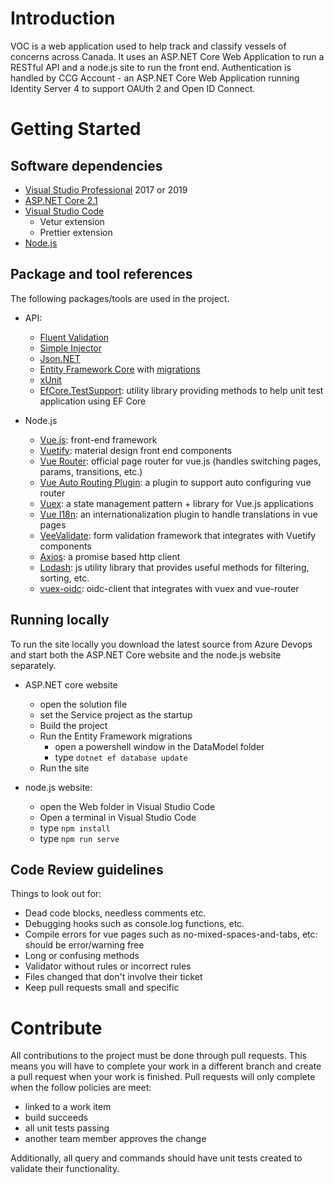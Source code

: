 # Introduction 
VOC is a web application used to help track and classify vessels of concerns across Canada. It uses an ASP.NET Core Web Application to run a RESTful API and a node.js site to run the front end. Authentication is handled by CCG Account - an ASP.NET Core Web Application running Identity Server 4 to support OAUth 2 and Open ID Connect.

# Getting Started
## Software dependencies
- [Visual Studio Professional](https://visualstudio.microsoft.com/vs/professional/) 2017 or 2019
- [ASP.NET Core 2.1](https://dotnet.microsoft.com/download/dotnet-core/2.1)
- [Visual Studio Code](https://code.visualstudio.com/)
  - Vetur extension
  - Prettier extension
- [Node.js](https://nodejs.org/en/)

## Package and tool references
The following packages/tools are used in the project.

- API:
  - [Fluent Validation](https://fluentvalidation.net/)
  - [Simple Injector](https://simpleinjector.readthedocs.io/en/latest/quickstart.html)
  - [Json.NET](https://www.newtonsoft.com/json)
  - [Entity Framework Core](https://docs.microsoft.com/en-us/ef/core/) with [migrations](https://docs.microsoft.com/en-us/ef/core/managing-schemas/migrations/)
  - [xUnit](https://github.com/xunit/xunit)
  - [EfCore.TestSupport](https://github.com/JonPSmith/EfCore.TestSupport): utility library providing methods to help unit test application using EF Core

- Node.js
  - [Vue.js](https://vuejs.org/v2/guide/): front-end framework
  - [Vuetify](https://vuetifyjs.com/en/): material design front end components
  - [Vue Router](https://router.vuejs.org/): official page router for vue.js (handles switching pages, params, transitions, etc.)
  - [Vue Auto Routing Plugin](https://github.com/ktsn/vue-cli-plugin-auto-routing): a plugin to support auto configuring vue router
  - [Vuex](https://vuex.vuejs.org/): a state management pattern + library for Vue.js applications
  - [Vue I18n](https://kazupon.github.io/vue-i18n/): an internationalization plugin to handle translations in vue pages
  - [VeeValidate](https://baianat.github.io/vee-validate/): form validation framework that integrates with Vuetify components
  - [Axios](https://github.com/axios/axios): a promise based http client
  - [Lodash](https://lodash.com/): js utility library that provides useful methods for filtering, sorting, etc.
  - [vuex-oidc](https://github.com/perarnborg/vuex-oidc/wiki): oidc-client that integrates with vuex and vue-router

## Running locally
To run the site locally you download the latest source from Azure Devops and start both the ASP.NET Core website and the node.js website separately. 
- ASP.NET core website
  - open the solution file
  - set the Service project as the startup
  - Build the project
  - Run the Entity Framework migrations
    - open a powershell window in the DataModel folder
    - type `dotnet ef database update`
  - Run the site 

- node.js website:
  - open the Web folder in Visual Studio Code
  - Open a terminal in Visual Studio Code
  - type `npm install`
  - type `npm run serve`

## Code Review guidelines
Things to look out for:
- Dead code blocks, needless comments etc.
- Debugging hooks such as console.log functions, etc.
- Compile errors for vue pages such as no-mixed-spaces-and-tabs, etc: should be error/warning free
- Long or confusing methods
- Validator without rules or incorrect rules
- Files changed that don't involve their ticket
- Keep pull requests small and specific

# Contribute
All contributions to the project must be done through pull requests. This means you will have to complete your work in a different branch and create a pull request when your work is finished. Pull requests will only complete when the follow policies are meet:
- linked to a work item
- build succeeds
- all unit tests passing
- another team member approves the change

Additionally, all query and commands should have unit tests created to validate their functionality. 
